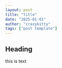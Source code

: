 ```yaml
---
layout: post
title: "title"
date: "2025-01-01"
author: "crazykitty"
tags: ["post template"]
---
```

## Heading
this is text
